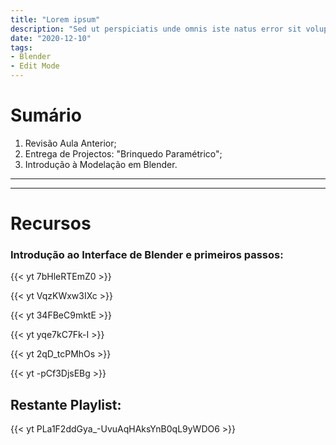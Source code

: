 ```yaml
---
title: "Lorem ipsum"
description: "Sed ut perspiciatis unde omnis iste natus error sit voluptatem"
date: "2020-12-10"
tags:
- Blender
- Edit Mode
---
```


# Sumário


1. Revisão Aula Anterior;
2. Entrega de Projectos: "Brinquedo Paramétrico";
4. Introdução à Modelação em Blender.



___
___
# Recursos

### Introdução ao Interface de Blender e primeiros passos:
{{< yt 7bHleRTEmZ0 >}}

{{< yt VqzKWxw3IXc >}}

{{< yt 34FBeC9mktE >}}

{{< yt yqe7kC7Fk-I >}}

{{< yt 2qD_tcPMhOs >}}

{{< yt -pCf3DjsEBg >}}

## Restante Playlist: 

{{< yt PLa1F2ddGya_-UvuAqHAksYnB0qL9yWDO6 >}}





